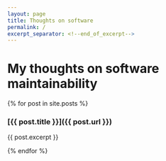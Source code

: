 ```yaml
---
layout: page
title: Thoughts on software
permalink: /
excerpt_separator: <!--end_of_excerpt-->
---
```



# My thoughts on software maintainability

{% for post in site.posts %}

### [{{ post.title }}]({{ post.url }})
{{ post.excerpt }}

{% endfor %}

